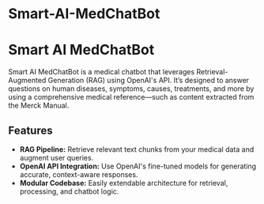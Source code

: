 # Smart-AI-MedChatBot

# Smart AI MedChatBot



Smart AI MedChatBot is a medical chatbot that leverages Retrieval-Augmented Generation (RAG) using OpenAI's API. It’s designed to answer questions on human diseases, symptoms, causes, treatments, and more by using a comprehensive medical reference—such as content extracted from the Merck Manual.


## Features

- **RAG Pipeline:** Retrieve relevant text chunks from your medical data and augment user queries.
- **OpenAI API Integration:** Use OpenAI's fine-tuned models for generating accurate, context-aware responses.
- **Modular Codebase:** Easily extendable architecture for retrieval, processing, and chatbot logic.
